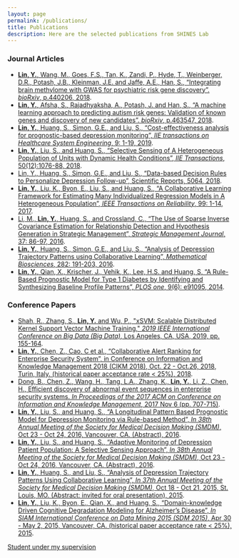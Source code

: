 ```yaml
---
layout: page
permalink: /publications/
title: Publications
description: Here are the selected publications from SHINES Lab
---
```


### **Journal Articles**
* <a href="https://www.biorxiv.org/content/10.1101/440206v2.abstract">**Lin, Y.**, Wang, M., Goes, F.S., Tan, K., Zandi, P., Hyde, T., Weinberger, D.R., Potash, J.B., Kleinman, J.E. and Jaffe, A.E., Han, S., “Integrating brain methylome with GWAS for psychiatric risk gene discovery”. *bioRxiv*, p.440206, 2018</a>.
* <a href="https://www.biorxiv.org/content/10.1101/463547v1.abstract">**Lin, Y.**, <ins>Afsha, S.</ins>, Rajadhyaksha, A., Potash, J. and Han, S., “A machine learning approach to predicting autism risk genes: Validation of known genes and discovery of new candidates”. *bioRxiv*, p.463547, 2018</a>.
* <a href="https://www.tandfonline.com/doi/abs/10.1080/24725579.2019.1567627">**Lin, Y.**, Huang, S., Simon, G.E., and Liu, S., “Cost-effectiveness analysis for prognostic-based depression monitoring”, *IIE transactions on Healthcare System Engineering*, 9: 1-19, 2019</a>.
* <a href="https://www.tandfonline.com/doi/abs/10.1080/24725854.2018.1470357">**Lin, Y.**, Liu, S., and Huang, S., “Selective Sensing of A Heterogeneous Population of Units with Dynamic Health Conditions”, *IIE Transactions*, 50(12):1076-88, 2018</a>.
* <a href="https://www.nature.com/articles/s41598-018-23326-1">Lin, Y., Huang, S., Simon, G.E., and Liu, S., “Data-based Decision Rules to Personalize Depression Follow-up”, Scientific Reports, 5064, 2018</a>.
* <a href="https://ieeexplore.ieee.org/document/8169076">**Lin, Y.**, Liu, K., Byon, E., Liu, S., and Huang, S., “A Collaborative Learning Framework for Estimating Many Individualized Regression Models in A Heterogeneous Population”, *IEEE Transactions on Reliability*, 99: 1-14, 2017</a>.
* <a href="https://onlinelibrary.wiley.com/doi/abs/10.1002/smj.2450">Li, M., **Lin, Y.**, Huang, S., and Crossland, C., “The Use of Sparse Inverse Covariance Estimation for Relationship Detection and Hypothesis Generation in Strategic Management”, *Strategic Management Journal*, 37: 86-97, 2016</a>.
* <a href="https://www.ncbi.nlm.nih.gov/pubmed/27789353">**Lin, Y.**, Huang, S., Simon, G.E., and Liu, S., “Analysis of Depression Trajectory Patterns using Collaborative Learning”, *Mathematical Biosciences*, 282: 191-203, 2016</a>.
* <a href="https://www.ncbi.nlm.nih.gov/pmc/articles/PMC4057076/">**Lin, Y.**, Qian, X., Krischer, J., Vehik, K., Lee, H.S. and Huang, S, “A Rule-Based Prognostic Model for Type 1 Diabetes by Identifying and Synthesizing Baseline Profile Patterns”, *PLOS one*, 9(6): e91095, 2014</a>.

### **Conference Papers**

* <a href="https://ieeexplore.ieee.org/abstract/document/9006315">Shah, R., Zhang, S., **Lin, Y.** and Wu, P., "xSVM: Scalable Distributed Kernel Support Vector Machine Training," *2019 IEEE International Conference on Big Data (Big Data)*, Los Angeles, CA, USA, 2019, pp. 155-164</a>.
* <a href="https://dl.acm.org/citation.cfm?id=3272013">**Lin, Y.**, Chen, Z., Cao, C et al., “Collaborative Alert Ranking for Enterprise Security System”, in Conference on Information and Knowledge Management 2018 (CIKM 2018), Oct. 22 - Oct.26, 2018, Turin, Italy. (historical paper acceptance rate < 25%), 2018</a>.
* <a href="https://dl.acm.org/doi/abs/10.1145/3132847.3132854">Dong, B., Chen, Z., Wang, H., Tang, L.A., Zhang, K., **Lin, Y.**, Li, Z., Chen, H., Efficient discovery of abnormal event sequences in enterprise security systems. *In Proceedings of the 2017 ACM on Conference on Information and Knowledge Management*, 2017 Nov 6 (pp. 707-715)</a>.
* <a href="https://smdm.confex.com/smdm/2016bc/webprogram/Paper10234.html">**Lin, Y.**, Liu, S., and Huang, S., “A Longitudinal Pattern Based Prognostic Model for Depression Monitoring via Rule-based Method”, *In 38th Annual Meeting of the Society for Medical Decision Making (SMDM)*, Oct 23 - Oct 24, 2016, Vancouver, CA. (Abstract), 2016</a>.
* <a href="https://smdm.confex.com/smdm/2016bc/webprogram/Paper10067.html">**Lin, Y.**, Liu, S., and Huang, S., “Adaptive Monitoring of Depression Patient Population: A Selective Sensing Approach”, *In 38th Annual Meeting of the Society for Medical Decision Making (SMDM)*, Oct 23 - Oct 24, 2016, Vancouver, CA. (Abstract), 2016</a>.
* <a href="https://smdm.confex.com/smdm/2015mo/webprogram/Paper9194.html">**Lin, Y.**, Huang, S., and Liu, S., “Analysis of Depression Trajectory Patterns Using Collaborative Learning”, *In 37th Annual Meeting of the Society for Medical Decision Making (SMDM)*, Oct 18 - Oct 21, 2015, St. Louis, MO. (Abstract: invited for oral presentation), 2015</a>.
* <a href="https://www.semanticscholar.org/paper/Domain-Knowledge-Driven-Cognitive-Degradation-for-Lin-Liu/05f71a602a19005c158c0fc71cf40c859b86fad6">**Lin, Y.**, Liu, K., Byon, E., Qian, X., and Huang, S., “Domain-knowledge Driven Cognitive Degradation Modeling for Alzheimer’s Disease”, *In SIAM International Conference on Data Mining 2015 (SDM 2015)*, Apr 30 - May 2, 2015, Vancouver, CA. (historical paper acceptance rate < 25%), 2015</a>.


<ins>Student under my supervision</ins>
